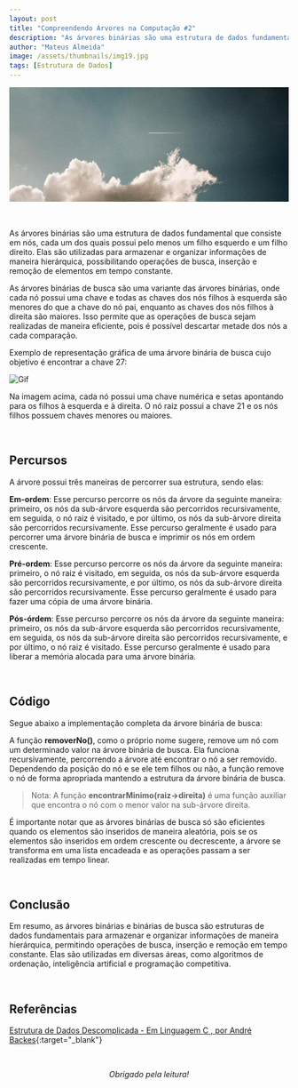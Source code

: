 ```yaml
---
layout: post
title: "Compreendendo Árvores na Computação #2"
description: "As árvores binárias são uma estrutura de dados fundamental que consiste em nós, cada um dos quais possui pelo menos um filho esquerdo e um filho direito..."
author: "Mateus Almeida"
image: /assets/thumbnails/img19.jpg
tags: [Estrutura de Dados]
---
```


![Sky](/assets/thumbnails/img20.jpg)

&nbsp;

As árvores binárias são uma estrutura de dados fundamental que consiste em nós, cada um dos quais possui pelo menos um filho esquerdo e um filho direito. Elas são utilizadas para armazenar e organizar informações de maneira hierárquica, possibilitando operações de busca, inserção e remoção de elementos em tempo constante.

As árvores binárias de busca são uma variante das árvores binárias, onde cada nó possui uma chave e todas as chaves dos nós filhos à esquerda são menores do que a chave do nó pai, enquanto as chaves dos nós filhos à direita são maiores. Isso permite que as operações de busca sejam realizadas de maneira eficiente, pois é possível descartar metade dos nós a cada comparação.

Exemplo de representação gráfica de uma árvore binária de busca cujo objetivo é encontrar a chave 27:

![Gif](https://imgur.com/QDwcFwq.gif)

Na imagem acima, cada nó possui uma chave numérica e setas apontando para os filhos à esquerda e à direita. O nó raiz possui a chave 21 e os nós filhos possuem chaves menores ou maiores.

&nbsp;

## Percursos

A árvore possui três maneiras de percorrer sua estrutura, sendo elas:

**Em-ordem**: Esse percurso percorre os nós da árvore da seguinte maneira: primeiro, os nós da sub-árvore esquerda são percorridos recursivamente, em seguida, o nó raiz é visitado, e por último, os nós da sub-árvore direita são percorridos recursivamente. Esse percurso geralmente é usado para percorrer uma árvore binária de busca e imprimir os nós em ordem crescente.

**Pré-ordem**: Esse percurso percorre os nós da árvore da seguinte maneira: primeiro, o nó raiz é visitado, em seguida, os nós da sub-árvore esquerda são percorridos recursivamente, e por último, os nós da sub-árvore direita são percorridos recursivamente. Esse percurso geralmente é usado para fazer uma cópia de uma árvore binária.

**Pós-órdem**: Esse percurso percorre os nós da árvore da seguinte maneira: primeiro, os nós da sub-árvore esquerda são percorridos recursivamente, em seguida, os nós da sub-árvore direita são percorridos recursivamente, e por último, o nó raiz é visitado. Esse percurso geralmente é usado para liberar a memória alocada para uma árvore binária.

&nbsp;

## Código

Segue abaixo a implementação completa da árvore binária de busca:

<script src="https://gist.github.com/imsouza/760fd7bb9e7c2675ee8165865504e66b.js"></script>

A função **removerNo()**, como o próprio nome sugere, remove um nó com um determinado valor na árvore binária de busca. Ela funciona recursivamente, percorrendo a árvore até encontrar o nó a ser removido. Dependendo da posição do nó e se ele tem filhos ou não, a função remove o nó de forma apropriada mantendo a estrutura da árvore binária de busca.

> Nota: A função **encontrarMinimo(raiz->direita)** é uma função auxiliar que encontra o nó com o menor valor na sub-árvore direita.

É importante notar que as árvores binárias de busca só são eficientes quando os elementos são inseridos de maneira aleatória, pois se os elementos são inseridos em ordem crescente ou decrescente, a árvore se transforma em uma lista encadeada e as operações passam a ser realizadas em tempo linear.

&nbsp;

## Conclusão

Em resumo, as árvores binárias e binárias de busca são estruturas de dados fundamentais para armazenar e organizar informações de maneira hierárquica, permitindo operações de busca, inserção e remoção em tempo constante. Elas são utilizadas em diversas áreas, como algoritmos de ordenação, inteligência artificial e programação competitiva.
  
&nbsp;

## Referências

[Estrutura de Dados Descomplicada - Em Linguagem C , por André Backes](https://www.amazon.com.br/Estrutura-Dados-Descomplicada-Linguagem-Backes/dp/8535285237){:target="_blank"}

<br><center><i>Obrigado pela leitura!</i></center>
